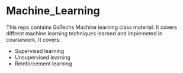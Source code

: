 # Machine_Learning

This repo contains GaTechs Machine learning class material. It covers diffrent machine learning techniques learned and implemeted in coursework.
It covers:
* Supervised learning
* Unsupervised learning 
* Reinforcement learning 
